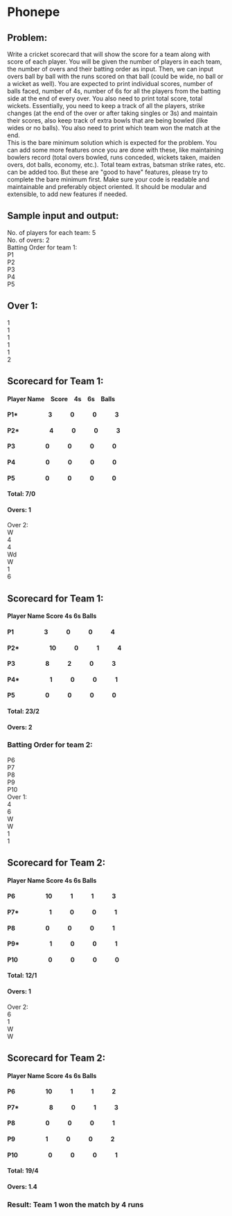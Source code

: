 # Phonepe

## Problem:
Write a cricket scorecard that will show the score for a team along with score of each player. You will be given the number of players in each team, the number of overs and their batting order as input. Then, we can input overs ball by ball with the runs scored on that ball (could be wide, no ball or a wicket as well). You are expected to print individual scores, number of balls faced, number of 4s, number of 6s for all the players from the batting side at the end of every over. You also need to print total score, total wickets. Essentially, you need to keep a track of all the players, strike changes (at the end of the over or after taking singles or 3s) and maintain their scores, also keep track of extra bowls that are being bowled (like wides or no balls). You also need to print which team
won the match at the end.  
This is the bare minimum solution which is expected for the problem. You can add some more features once you are done with these, like maintaining bowlers record (total overs bowled, runs conceded, wickets taken, maiden overs, dot balls, economy, etc.). Total team extras, batsman strike rates, etc. can be added too. But these are "good to have" features, please try to complete the bare minimum first. Make sure your code is readable and maintainable and preferably object oriented. It should be modular and extensible, to add new features if needed.

## Sample input and output:  
No. of players for each team: 5  
No. of overs: 2   
Batting Order for team 1:  
P1  
P2  
P3  
P4  
P5  
## Over 1:  
1  
1  
1  
1  
1  
2  
## Scorecard for Team 1:  
#### Player Name&emsp;Score&emsp;4s&emsp;6s&emsp;Balls  
#### P1*&emsp;&emsp;&emsp;&emsp;&emsp;3&emsp;&emsp;&emsp;0&emsp;&emsp;&emsp;0&emsp;&emsp;&emsp;3  
#### P2*&emsp;&emsp;&emsp;&emsp;&emsp;4&emsp;&emsp;&emsp;0&emsp;&emsp;&emsp;0&emsp;&emsp;&emsp;3  
#### P3&emsp;&emsp;&emsp;&emsp;&emsp;0&emsp;&emsp;&emsp;0&emsp;&emsp;&emsp;0&emsp;&emsp;&emsp;0  
#### P4&emsp;&emsp;&emsp;&emsp;&emsp;0&emsp;&emsp;&emsp;0&emsp;&emsp;&emsp;0&emsp;&emsp;&emsp;0  
#### P5&emsp;&emsp;&emsp;&emsp;&emsp;0&emsp;&emsp;&emsp;0&emsp;&emsp;&emsp;0&emsp;&emsp;&emsp;0  
#### Total: 7/0  
#### Overs: 1  
Over 2:  
W  
4  
4  
Wd  
W  
1  
6  
## Scorecard for Team 1:  
#### Player Name Score 4s 6s Balls  
#### P1&emsp;&emsp;&emsp;&emsp;&emsp;3&emsp;&emsp;&emsp;0&emsp;&emsp;&emsp;0&emsp;&emsp;&emsp;4  
#### P2*&emsp;&emsp;&emsp;&emsp;&emsp;10&emsp;&emsp;&emsp;0&emsp;&emsp;&emsp;1&emsp;&emsp;&emsp;4  
#### P3&emsp;&emsp;&emsp;&emsp;&emsp;8&emsp;&emsp;&emsp;2&emsp;&emsp;&emsp;0&emsp;&emsp;&emsp;3  
#### P4*&emsp;&emsp;&emsp;&emsp;&emsp;1&emsp;&emsp;&emsp;0&emsp;&emsp;&emsp;0&emsp;&emsp;&emsp;1  
#### P5&emsp;&emsp;&emsp;&emsp;&emsp;0&emsp;&emsp;&emsp;0&emsp;&emsp;&emsp;0&emsp;&emsp;&emsp;0  
#### Total: 23/2  
#### Overs: 2  
### Batting Order for team 2:  
P6  
P7  
P8  
P9  
P10  
Over 1:  
4  
6  
W  
W  
1  
1  
## Scorecard for Team 2:  
#### Player Name Score 4s 6s Balls  
#### P6&emsp;&emsp;&emsp;&emsp;&emsp;10&emsp;&emsp;&emsp;1&emsp;&emsp;&emsp;1&emsp;&emsp;&emsp;3  
#### P7*&emsp;&emsp;&emsp;&emsp;&emsp;1&emsp;&emsp;&emsp;0&emsp;&emsp;&emsp;0&emsp;&emsp;&emsp;1  
#### P8&emsp;&emsp;&emsp;&emsp;&emsp;0&emsp;&emsp;&emsp;0&emsp;&emsp;&emsp;0&emsp;&emsp;&emsp;1  
#### P9*&emsp;&emsp;&emsp;&emsp;&emsp;1&emsp;&emsp;&emsp;0&emsp;&emsp;&emsp;0&emsp;&emsp;&emsp;1  
#### P10&emsp;&emsp;&emsp;&emsp;&emsp;0&emsp;&emsp;&emsp;0&emsp;&emsp;&emsp;0&emsp;&emsp;&emsp;0  
#### Total: 12/1  
#### Overs: 1  
Over 2:  
6  
1  
W  
W  
## Scorecard for Team 2:  
#### Player Name Score 4s 6s Balls  
#### P6&emsp;&emsp;&emsp;&emsp;&emsp;10&emsp;&emsp;&emsp;1&emsp;&emsp;&emsp;1&emsp;&emsp;&emsp;2  
#### P7*&emsp;&emsp;&emsp;&emsp;&emsp;8&emsp;&emsp;&emsp;0&emsp;&emsp;&emsp;1&emsp;&emsp;&emsp;3  
#### P8&emsp;&emsp;&emsp;&emsp;&emsp;0&emsp;&emsp;&emsp;0&emsp;&emsp;&emsp;0&emsp;&emsp;&emsp;1  
#### P9&emsp;&emsp;&emsp;&emsp;&emsp;1&emsp;&emsp;&emsp;0&emsp;&emsp;&emsp;0&emsp;&emsp;&emsp;2  
#### P10&emsp;&emsp;&emsp;&emsp;&emsp;0&emsp;&emsp;&emsp;0&emsp;&emsp;&emsp;0&emsp;&emsp;&emsp;1  
#### Total: 19/4  
#### Overs: 1.4  
### Result: Team 1 won the match by 4 runs  
